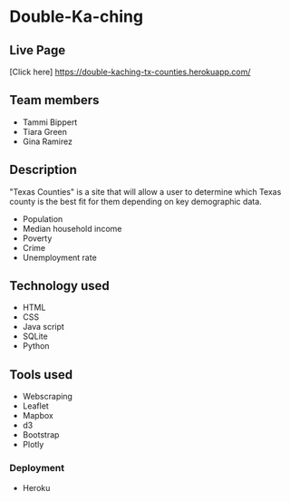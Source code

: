 # Double-Ka-ching

## Live Page 
[Click here] https://double-kaching-tx-counties.herokuapp.com/

## Team members
- Tammi Bippert
- Tiara Green
- Gina Ramirez

## Description
"Texas Counties" is a site that will allow a user to determine which Texas county is the best fit for them depending on key demographic data.
 - Population
 - Median household income
 - Poverty
 - Crime
 - Unemployment rate
 
 ## Technology used

 - HTML
 - CSS
 - Java script
 - SQLite
 - Python
 
 ## Tools used
 
 - Webscraping
 - Leaflet
 - Mapbox
 - d3
 - Bootstrap
 - Plotly
 
 ### Deployment
 - Heroku
